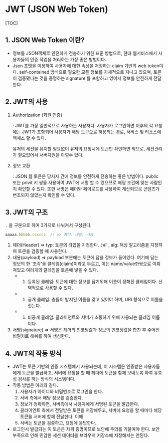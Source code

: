 # JWT (JSON Web Token)

[TOC]

## 1. JSON Web Token 이란?

- 정보를 JSON객체로 안전하게 전송하기 위한 표준 방법으로, 현대 웹서비스에서 사용자들의 인증 작업을 처리하는 가장 좋은 방법이다.
- Json 포맷을 이용하여 사용자에 대한 속성을 저장하는 claim 기반의 web token이다. self-contained 방식으로 필요한 모든 정보를 자체적으로 지니고 있으며, 토큰이 검증됐다는 것을 증명하는 signature 를 포함하고 있어서 정보를 안전하게 전달한다.



## 2. JWT의 사용

1. Authorization (회원 인증)

   : JWT를 가장 일반적으로 사용하는 사용처다. 사용자가 로그인하면 이후의 각 요청에는 JWT가 포함되어 사용자가 해당 토큰으로 허용되는 경로, 서비스 및 리소스에 엑세스 할 수 있다.

   유저의 세션을 유지할 필요없이 유저의 요청시에 토큰만 확인하면 되므로, 세션관리가 필요없어서 서버자원을 아낄수 있다.

2. 정보 교환

   : JSON 웹 토큰은 당사자 간에 정보를 안전하게 전송하는 좋은 방법이다. public 또는 privit 키 쌍을 사용하여 JWT에 서명 할 수 있으므로 해당 조건에 맞는 사람인지 확인할 수 있다. 또한 서명은 헤더와 페이로드를 사용하여 계산되므로 콘텐츠가 변조되지 않았는지 확인할 수 있다.



## 3. JWT의 구조

`.` 을 구분으로 하여 3가지로 나눠져서 구성된다.

```jsx
aaaaa.bbbbb.cccccc  // => 헤더. 내용. 서명
```

1. 헤더(Header) ⇒ typ: 토큰의 타입을 지정한다. `JWT` , alg: 해싱 알고리즘을 지정하여 토큰을 검증할 때 사용한다.
2. 내용(payload) ⇒ payload 부분에는 토큰에 담을 정보가 들어있다. 여기에 담는 정보의 한 '조각'을 클레임(claim)이라고 부르고, 이는 name/value한쌍으로 이뤄져있고 여러개의 클레임을 토큰에 넣을 수 있다.
   - 1. 등록된 클레임: 토큰에 대한 정보를 담기위해 이름이 정해진 클레임이다. 선택적으로 사용할 수 있다.
   - 1. 공개 클레임: 충돌이 방지된 이름을 갖고 있어야 하며, URI 형식으로 이름을 짓는다.
   - 1. 비공개 클레임:  클라이언트와 서버가 소통하기 위해 사용되는 클레임 이름이다.
3. 서명(signature) ⇒ 서명은 헤더의 인코딩값과 정보의 인코딩값을 합친 후 주어진 비밀키로 해쉬를 하여 생성한다.



## 4. JWT의 작동 방식

- JWT는 토큰 기반의 인증 시스템에서 사용되는데, 이 시스템은 인증받은 사용자들에게 토큰을 발급하고, 서버에 요청을 할 때 헤더에 토큰을 함께 보내도록 하여 유효성 검사를 하는 방식의 시스템이다.
- 작동 방법은 아래와 같다.
  1. 사용자가 아이디와 비밀번호로 로그인을 한다.
  2. 서버 측에서 해당 정보를 검증한다.
  3. 정보가 정확하면, 서버측에서 사용자에게 서명된 토큰을 발급한다.
  4. 클라이언트 측에서 전달받은 토큰을 저장해두고, 서버에 요청을 할 때마다 해당 토큰을 서버에 함께 전달한다. 이때
  5. 서버는 토큰을 검증하고, 요청에 응답한다.
- 로그인시 발급되는 이 토큰은 자격 증명이므로 보안에 주의를 기울여야 한다. 보안 부족으로 인해 민감한 세션 데이터를 브라우저 저장소에 저장해서는 안된다.